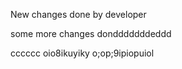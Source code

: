 New changes done by developer

some more changes dondddddddeddd


cccccc
oio8ikuyiky
o;op;9ipiopuiol
